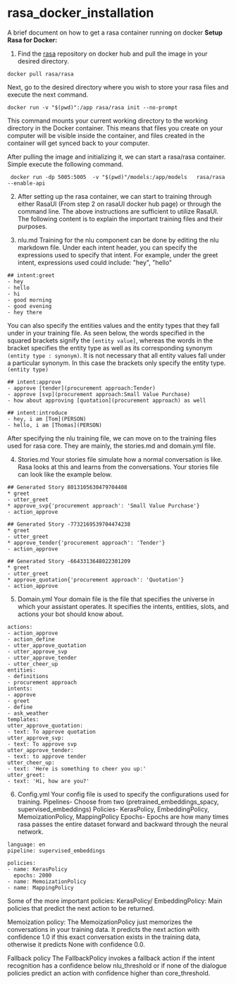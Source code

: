 # rasa_docker_installation
A brief document on how to get a rasa container running on docker
**Setup Rasa for Docker:**
1. Find the [rasa](https://hub.docker.com/r/rasa/rasa) repository on docker hub and pull the image in your desired directory. 

```docker pull rasa/rasa ```

Next, go to the desired directory where you wish to store your rasa files and execute the next command. 

```docker run -v "$(pwd)":/app rasa/rasa init --no-prompt```
 
This command mounts your current working directory to the working directory in the Docker container. This means that files you create on your computer will be visible inside the container, and files created in the container will get synced back to your computer.

After pulling the image and initializing it, we can start a rasa/rasa container. Simple execute the following command. 

``` docker run -dp 5005:5005  -v "$(pwd)"/models:/app/models   rasa/rasa --enable-api```


2. After setting up the rasa container, we can start to training through either RasaUI (From step 2 on rasaUI docker hub page) or through the command line. The above instructions are sufficient to utilize RasaUI. The following content is to explain the important training files and their purposes.

3. nlu.md
Training for the nlu component can be done by editing the nlu markdown file. Under each intent header, you can specify the expressions used to specify that intent. For example, under the greet intent, expressions used could include: "hey", "hello"
```
## intent:greet
- hey
- hello
- hi
- good morning
- good evening
- hey there
```
   You can also specify the entities values and the entity types that they fall under in your training file. As seen below, the words specified in the squared brackets signify the `[entity value]`, whereas the words in the bracket specifies the entity type as well as its corresponding synonym `(entity type : synonym)`. It is not necessary that all entity values  fall under a particular synonym. In this case the brackets only specify the entity type. `(entity type)`
```
## intent:approve
- approve [tender](procurement approach:Tender)
- approve [svp](procurement approach:Small Value Purchase)
- how about approving [quotation](procurement approach) as well

## intent:introduce
- hey, i am [Tom](PERSON)
- hello, i am [Thomas](PERSON)
```

After specifying the nlu training file, we can move on to the training files used for rasa core. They are mainly, the stories.md and domain.yml file.

4. Stories.md
Your stories file simulate how a normal conversation is like. Rasa looks at this and learns from the conversations. Your stories file can look like the example below. 
```
## Generated Story 8013105630479704408
* greet
- utter_greet
* approve_svp{'procurement approach': 'Small Value Purchase'}
- action_approve

## Generated Story -7732169539704474238
* greet
- utter_greet
* approve_tender{'procurement approach': 'Tender'}
- action_approve

## Generated Story -6643313648022301209
* greet
- utter_greet
* approve_quotation{'procurement approach': 'Quotation'}
- action_approve
```

5. Domain.yml
Your domain file is the file that specifies the universe in which your assistant operates. It specifies the intents, entities, slots, and actions your bot should know about.

```
actions:
- action_approve
- action_define
- utter_approve_quotation
- utter_approve_svp
- utter_approve_tender
- utter_cheer_up
entities:
- definitions
- procurement approach
intents:
- approve
- greet
- define
- ask_weather
templates:
utter_approve_quotation:
- text: To approve quotation
utter_approve_svp:
- text: To approve svp
utter_approve_tender:
- text: to approve tender
utter_cheer_up:
- text: 'Here is something to cheer you up:'
utter_greet:
- text: 'Hi, how are you?'
```
6. Config.yml
Your config file is used to specify the configurations used for training. 
Pipelines- Choose from two (pretrained_embeddings_spacy, supervised_embeddings)
Policies- KerasPolicy, EmbeddingPolicy, MemoizationPolicy, MappingPolicy
Epochs- Epochs are how many times rasa passes the entire dataset forward and backward through the neural network.
```
language: en
pipeline: supervised_embeddings

policies:
- name: KerasPolicy
  epochs: 2000
- name: MemoizationPolicy
- name: MappingPolicy

```
Some of the more important policies:
KerasPolicy/ EmbeddingPolicy:
Main policies that predict the next action to be returned. 

Memoization policy:
The MemoizationPolicy just memorizes the conversations in your training data. It predicts the next action with confidence 1.0 if this exact conversation exists in the training data, otherwise it predicts None with confidence 0.0.

Fallback policy
The FallbackPolicy invokes a fallback action if the intent recognition has a confidence below nlu_threshold or if none of the dialogue policies predict an action with confidence higher than core_threshold.
